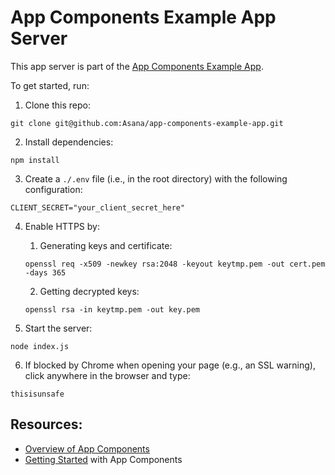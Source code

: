 # App Components Example App Server

This app server is part of the [App Components Example App](https://developers.asana.com/docs/example-app).

To get started, run:

1. Clone this repo:

```
git clone git@github.com:Asana/app-components-example-app.git
```

2. Install dependencies:

```
npm install
```

3. Create a `./.env` file (i.e., in the root directory) with the following configuration:

```
CLIENT_SECRET="your_client_secret_here"
```

4. Enable HTTPS by:

   1. Generating keys and certificate:

   ```
   openssl req -x509 -newkey rsa:2048 -keyout keytmp.pem -out cert.pem -days 365
   ```

   2. Getting decrypted keys:

   ```
   openssl rsa -in keytmp.pem -out key.pem
   ```

5. Start the server:

```
node index.js
```

6. If blocked by Chrome when opening your page (e.g., an SSL warning), click anywhere in the browser and type:

```
thisisunsafe
```

## Resources:

- [Overview of App Components](https://developers.asana.com/docs/overview-of-app-components)
- [Getting Started](https://developers.asana.com/docs/getting-started) with App Components
